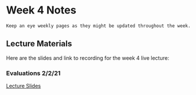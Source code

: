 Week 4 Notes
============================

```{note}
Keep an eye weekly pages as they might be updated throughout the week.
```

## Lecture Materials

Here are the slides and link to recording for the week 4 live lecture:

### Evaluations 2/2/21
<a href="../../resources/INF134_Week_5_Evaluations.pdf" >Lecture Slides</a>


